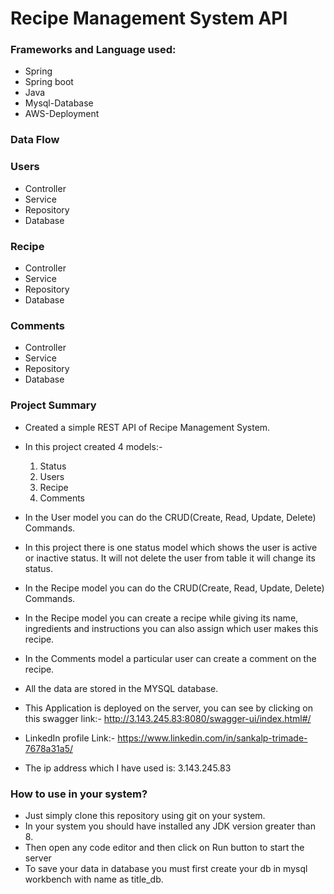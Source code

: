 # Recipe Management System API

### Frameworks and Language used:
 - Spring
 - Spring boot
 - Java
 - Mysql-Database
 - AWS-Deployment
 
### Data Flow

### Users
 - Controller
 - Service
 - Repository
 - Database
### Recipe
 - Controller
 - Service
 - Repository
 - Database
### Comments
 - Controller
 - Service
 - Repository
 - Database

### Project Summary
- Created a simple REST API of Recipe Management System.
- In this project created 4 models:-
    1. Status
    2. Users
    3. Recipe
    4. Comments
- In the User model you can do the CRUD(Create, Read, Update, Delete) Commands.
- In this project there is one status model which shows the user is active or inactive status. It will not delete the user from table it will change its status.
- In the Recipe model you can do the CRUD(Create, Read, Update, Delete) Commands.
- In the Recipe model you can create a recipe while giving its name, ingredients and instructions you can also assign which user makes this recipe.
- In the Comments model a particular user can create a comment on the recipe.
- All the data are stored in the MYSQL database.

- This Application is deployed on the server, you can see by clicking on this swagger link:-
http://3.143.245.83:8080/swagger-ui/index.html#/
- LinkedIn profile Link:-
https://www.linkedin.com/in/sankalp-trimade-7678a31a5/

- The ip address which I have used is:
3.143.245.83

### How to use in your system?
 - Just simply clone this repository using git on your system.
 - In your system you should have installed any JDK version     greater than 8.
 - Then open any code editor and then click on Run button to start the server
 - To save your data in database you must first create your db in mysql workbench with name as title_db.
